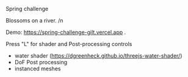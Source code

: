 Spring challenge

Blossoms on a river. /n

Demo: https://spring-challenge-gilt.vercel.app .

Press "L" for shader and Post-processing controls

- water shader (https://dgreenheck.github.io/threejs-water-shader/)
- DoF Post processing
- instanced meshes
